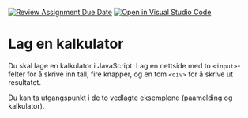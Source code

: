 [![Review Assignment Due Date](https://classroom.github.com/assets/deadline-readme-button-22041afd0340ce965d47ae6ef1cefeee28c7c493a6346c4f15d667ab976d596c.svg)](https://classroom.github.com/a/Te-G_a32)
[![Open in Visual Studio Code](https://classroom.github.com/assets/open-in-vscode-2e0aaae1b6195c2367325f4f02e2d04e9abb55f0b24a779b69b11b9e10269abc.svg)](https://classroom.github.com/online_ide?assignment_repo_id=15731217&assignment_repo_type=AssignmentRepo)
# Lag en kalkulator

Du skal lage en kalkulator i JavaScript. Lag en nettside med to `<input>`-felter for å skrive inn tall, fire knapper, og en tom `<div>` for å skrive ut resultatet.

Du kan ta utgangspunkt i de to vedlagte eksemplene (paamelding og kalkulator).
